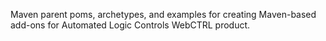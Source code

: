 Maven parent poms, archetypes, and examples for creating Maven-based add-ons for Automated Logic Controls WebCTRL product.